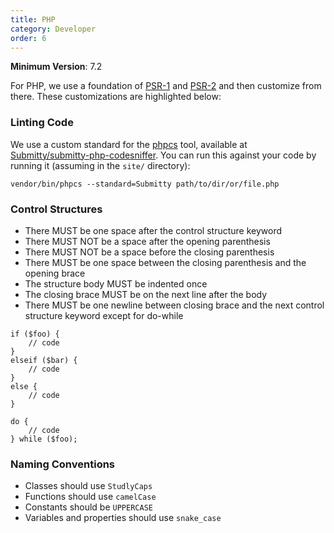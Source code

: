 ```yaml
---
title: PHP
category: Developer
order: 6
---
```


__Minimum Version__: 7.2

For PHP, we use a foundation of [PSR-1](https://www.php-fig.org/psr/psr-1/)
and [PSR-2](https://www.php-fig.org/psr/psr-2/) and then customize from
there. These customizations are highlighted below:

### Linting Code

We use a custom standard for the [phpcs](https://github.com/squizlabs/PHP_CodeSniffer) tool,
available at [Submitty/submitty-php-codesniffer](https://github.com/Submitty/submitty-php-codesniffer).
You can run this against your code by running it (assuming in the `site/` directory):
```
vendor/bin/phpcs --standard=Submitty path/to/dir/or/file.php
```

### Control Structures

* There MUST be one space after the control structure keyword
* There MUST NOT be a space after the opening parenthesis
* There MUST NOT be a space before the closing parenthesis
* There MUST be one space between the closing parenthesis and the opening brace
* The structure body MUST be indented once
* The closing brace MUST be on the next line after the body
* There MUST be one newline between closing brace and the next control structure keyword except for do-while

```
if ($foo) {
    // code
}
elseif ($bar) {
    // code
}
else {
    // code
}
```

```
do {
    // code
} while ($foo);
```


### Naming Conventions

* Classes should use `StudlyCaps`
* Functions should use `camelCase`
* Constants should be `UPPERCASE`
* Variables and properties should use `snake_case`